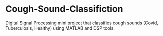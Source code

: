 # Cough-Sound-Classifiction
Digital Signal Processing mini project that classifies cough sounds (Covid, Tuberculosis, Healthy) using MATLAB and DSP tools.
